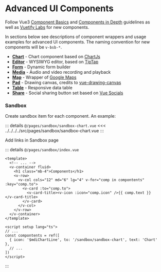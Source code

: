# Advanced UI Components

Follow Vue3 [Component Basics](https://vuejs.org/guide/essentials/component-basics) and [Components in Depth](https://vuejs.org/guide/components/registration.html) guidelines as well as [Vuetify Labs](https://vuetifyjs.com/en/labs/introduction/#what-is-labs) for new components.

In sections below see descriptions of component wrappers and usage examples for advanced UI components. The naming convention for new components will be `v-bsb-*`.

- [**Chart**](./chart.md) - Chart component based on [ChartJs](https://www.chartjs.org/)
- [**Editor**](./editor.md) - WYSIWYG editor, based on [TipTap](https://tiptap.dev/)
- [**Form**](./form.md) - Dynamic form builder
- [**Media**](./media.md) - Audio and video recording and playback
- [**Map**](./map.md) - Wrapper of [Google Maps](https://www.npmjs.com/package/vue3-google-map)
- [**Pad**](./pad.md) - Drawing canvas, credits to [vue-drawing-canvas](https://github.com/razztyfication/vue-drawing-canvas)
- [**Table**](./table.md) - Responsive data table
- [**Share**](./share.md) - Social sharing button set based on [Vue Socials](https://github.com/webistomin/vue-socials)

### Sandbox

Create sandbox item for each component. An example:

::: details `@/pages/sandbox/sandbox-chart.vue`
<<< ../../../../src/pages/sandbox/sandbox-chart.vue
:::

Add links in Sandbox page

::: details `@/pages/sandbox/index.vue`

```vue
<template>
  <!-- ... -->
  <v-container fluid>
    <h1 class="mb-4">Components</h1>
    <v-row>
      <v-col cols="12" md="6" lg="4" v-for="comp in compontents" :key="comp.to">
        <v-card :to="comp.to">
          <v-card-title><v-icon :icon="comp.icon" />{{ comp.text }}</v-card-title>
        </v-card>
      </v-col>
    </v-row>
  </v-container>
</template>

<script setup lang="ts">
// ...
const compontents = ref([
  { icon: '$mdiChartLine', to: '/sandbox/sandbox-chart', text: 'Chart' },
  // ...
])
</script>
```

:::
